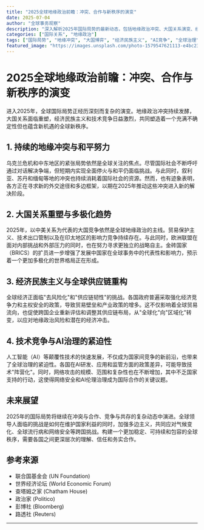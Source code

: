 ```yaml
---
title: "2025全球地缘政治前瞻：冲突、合作与新秩序的演变"
date: 2025-07-04
author: "全球事务观察"
description: "深入解析2025年国际局势的最新动态，包括地缘政治冲突、大国关系演变、经济民族主义抬头及技术竞争等关键议题，展望全球秩序的未来走向。"
categories: ["国际关系", "地缘政治"]
tags: ["国际局势", "地缘冲突", "大国博弈", "经济民族主义", "AI竞争", "全球治理"]
featured_image: "https://images.unsplash.com/photo-1579547621113-e4bc2358494e"
---
```


# 2025全球地缘政治前瞻：冲突、合作与新秩序的演变

进入2025年，全球国际局势正经历深刻而复杂的演变。地缘政治冲突持续发酵，大国关系面临重塑，经济民族主义和技术竞争日益激烈，共同塑造着一个充满不确定性但也蕴含新机遇的全球新秩序。

## 1\. 持续的地缘冲突与和平努力

乌克兰危机和中东地区的紧张局势依然是全球关注的焦点。尽管国际社会不断呼吁通过对话解决争端，但短期内实现全面停火与和平仍面临挑战。与此同时，叙利亚、苏丹和缅甸等地的冲突也持续消耗着国际社会的资源。然而，也有迹象表明，各方正在寻求新的外交途径和多边框架，以期在2025年推动这些冲突进入新的解决阶段。

## 2\. 大国关系重塑与多极化趋势

2025年，以中美关系为代表的大国竞争依然是全球地缘政治的主线。贸易保护主义、技术出口管制以及在印太地区的影响力竞争持续存在。与此同时，欧洲联盟在面对内部挑战和外部压力的同时，也在努力寻求更独立的战略自主。金砖国家（BRICS）的扩员进一步增强了发展中国家在全球事务中的代表性和影响力，预示着一个更加多极化的世界格局正在形成。

## 3\. 经济民族主义与全球供应链重构

全球经济正面临"去风险化"和"供应链韧性"的挑战。各国政府普遍采取强化经济竞争力和主权安全的政策，导致贸易壁垒和产业政策的增多。这不仅影响着全球贸易流向，也促使跨国企业重新评估和调整其供应链布局，从"全球化"向"区域化"转变，以应对地缘政治风险和潜在的经济冲击。

## 4\. 技术竞争与AI治理的紧迫性

人工智能（AI）等颠覆性技术的快速发展，不仅成为国家间竞争的新前沿，也带来了全球治理的紧迫性。各国在AI研发、应用和监管方面的政策差异，可能导致技术"阵营化"。同时，网络攻击的规模、范围和复杂性也在不断增加，其中不乏国家支持的行动，这使得网络安全和AI伦理治理成为国际合作的关键议题。

## 未来展望

2025年的国际局势将继续在冲突与合作、竞争与共存的复杂动态中演进。全球领导人面临的挑战是如何在维护国家利益的同时，加强多边主义，共同应对气候变化、全球流行病和网络安全等跨国挑战。构建一个更加稳定、可持续和包容的全球秩序，需要各国之间更深层次的理解、信任和务实合作。

## 参考来源

  - 联合国基金会 (UN Foundation)
  - 世界经济论坛 (World Economic Forum)
  - 查塔姆之家 (Chatham House)
  - 政治家 (Politico)
  - 彭博社 (Bloomberg)
  - 路透社 (Reuters)

-----